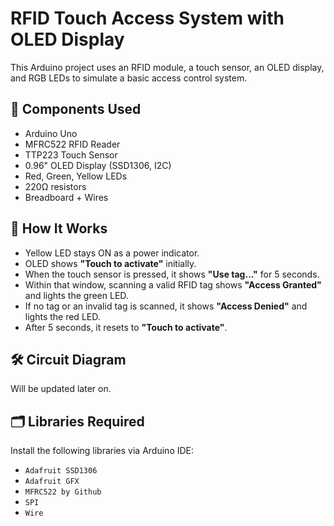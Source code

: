 # RFID Touch Access System with OLED Display

This Arduino project uses an RFID module, a touch sensor, an OLED display, and RGB LEDs to simulate a basic access control system.

## 🔧 Components Used
- Arduino Uno
- MFRC522 RFID Reader
- TTP223 Touch Sensor
- 0.96" OLED Display (SSD1306, I2C)
- Red, Green, Yellow LEDs
- 220Ω resistors
- Breadboard + Wires

## 🧠 How It Works
- Yellow LED stays ON as a power indicator.
- OLED shows **"Touch to activate"** initially.
- When the touch sensor is pressed, it shows **"Use tag..."** for 5 seconds.
- Within that window, scanning a valid RFID tag shows **"Access Granted"** and lights the green LED.
- If no tag or an invalid tag is scanned, it shows **"Access Denied"** and lights the red LED.
- After 5 seconds, it resets to **"Touch to activate"**.

## 🛠️ Circuit Diagram
Will be updated later on.

## 🗂️ Libraries Required
Install the following libraries via Arduino IDE:
- `Adafruit SSD1306`
- `Adafruit GFX`
- `MFRC522 by Github`
- `SPI`
- `Wire`

